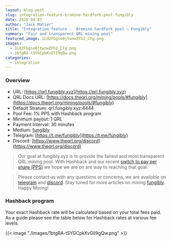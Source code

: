 ```yaml
---
layout: blog-post
slug: integration-feature-bromine-hardfork-pool-fungibly
date: 2020-04-07
author: "Jack Matier"
title: "Integration feature -  Bromine hardfork pool — Fungibly"
summary: "Fair and transparent QRL mining pool"
featured_image: 1Ld2FGgse0jtwnwZFh2_CFg.png
images:
  - 1Ld2FGgse0jtwnwZFh2_CFg.png
  - 1btgRA-tSYGCpkKvGlI9gQw.png
categories:
  - integration
---
```


### Overview

* URL: [https://qrl.fungibly.xyz](https://qrl.fungibly.xyz)
* QRL Docs URL: [https://docs.theqrl.org/mining/pools/#fungibly](https://docs.theqrl.org/mining/pools/#fungibly)
* Default Stratum: qrl.fungibly.xyz:4444
* Pool Fee: 1% PPS with Hashback program
* Minimum payout: 1 QRL
* Payment Interval: 30 minutes
* Medium: [fungibly](https://medium.com/@pacificpool)
* Telegram: [https://t.me/fungibly](https://t.me/fungibly)
* Discord: [https://www.theqrl.org/discord](https://www.theqrl.org/discord)

> Our goal at fungibly.xyz is to provide the fairest and most transparent QRL mining pool. With Hashback and our recent [switch to pay per share (PPS)](https://medium.com/@fungibly/monero-pay-per-share-pps-mining-fungibly-xyz-566b7d8be75?source=friends_link&sk=a58dd998538eb4105223e84f04a45ab5) we hope we are on are way to reaching that goal.

> Please contact us with any questions or concerns, we are available on [telegram](https://t.me/fungibly) and [discord](https://www.theqrl.org/discord). Stay tuned for more articles on mining [fungibly](https://medium.com/@pacificpool). Happy Mining!

### Hashback program

Your exact Hashback rate will be calculated based on your total fees paid. As a guide please see the table below for Hashback rates at various fee levels.

{{< image "./images/1btgRA-tSYGCpkKvGlI9gQw.png" >}}